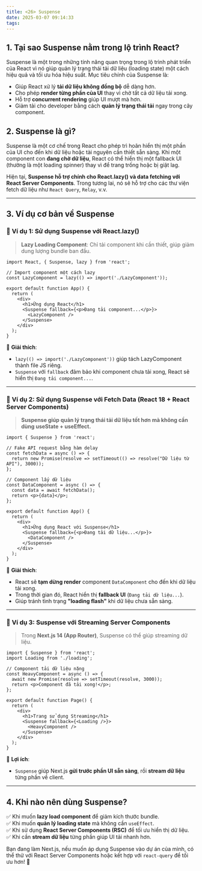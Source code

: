 ```yaml
---
title: <26> Suspense
date: 2025-03-07 09:14:33
tags:
---
```

## 1. **Tại sao Suspense nằm trong lộ trình React?**
Suspense là một trong những tính năng quan trọng trong lộ trình phát triển của React vì nó giúp quản lý trạng thái tải dữ liệu (loading state) một cách hiệu quả và tối ưu hóa hiệu suất. Mục tiêu chính của Suspense là:
- Giúp React xử lý **tải dữ liệu không đồng bộ** dễ dàng hơn.
- Cho phép **render từng phần của UI** thay vì chờ tất cả dữ liệu tải xong.
- Hỗ trợ **concurrent rendering** giúp UI mượt mà hơn.
- Giảm tải cho developer bằng cách **quản lý trạng thái tải** ngay trong cây component.

## 2. **Suspense là gì?**
Suspense là một cơ chế trong React cho phép trì hoãn hiển thị một phần của UI cho đến khi dữ liệu hoặc tài nguyên cần thiết sẵn sàng. Khi một component con **đang chờ dữ liệu**, React có thể hiển thị một fallback UI (thường là một loading spinner) thay vì để trang trống hoặc bị giật lag.

Hiện tại, **Suspense hỗ trợ chính cho React.lazy() và data fetching với React Server Components**. Trong tương lai, nó sẽ hỗ trợ cho các thư viện fetch dữ liệu như `React Query`, `Relay`, v.v.

---

## 3. **Ví dụ cơ bản về Suspense**
### 📌 **Ví dụ 1: Sử dụng Suspense với React.lazy()**
> **Lazy Loading Component**: Chỉ tải component khi cần thiết, giúp giảm dung lượng bundle ban đầu.

```tsx
import React, { Suspense, lazy } from 'react';

// Import component một cách lazy
const LazyComponent = lazy(() => import('./LazyComponent'));

export default function App() {
  return (
    <div>
      <h1>Ứng dụng React</h1>
      <Suspense fallback={<p>Đang tải component...</p>}>
        <LazyComponent />
      </Suspense>
    </div>
  );
}
```
📌 **Giải thích**:
- `lazy(() => import('./LazyComponent'))` giúp tách LazyComponent thành file JS riêng.
- `Suspense` với `fallback` đảm bảo khi component chưa tải xong, React sẽ hiển thị `Đang tải component...`.

---

### 📌 **Ví dụ 2: Sử dụng Suspense với Fetch Data (React 18 + React Server Components)**
> **Suspense giúp quản lý trạng thái tải dữ liệu tốt hơn mà không cần dùng useState + useEffect.**
```tsx
import { Suspense } from 'react';

// Fake API request bằng hàm delay
const fetchData = async () => {
  return new Promise(resolve => setTimeout(() => resolve("Dữ liệu từ API"), 3000));
};

// Component lấy dữ liệu
const DataComponent = async () => {
  const data = await fetchData();
  return <p>{data}</p>;
};

export default function App() {
  return (
    <div>
      <h1>Ứng dụng React với Suspense</h1>
      <Suspense fallback={<p>Đang tải dữ liệu...</p>}>
        <DataComponent />
      </Suspense>
    </div>
  );
}
```
📌 **Giải thích**:
- React sẽ **tạm dừng render** component `DataComponent` cho đến khi dữ liệu tải xong.
- Trong thời gian đó, React hiển thị **fallback UI** (`Đang tải dữ liệu...`).
- Giúp tránh tình trạng **"loading flash"** khi dữ liệu chưa sẵn sàng.

---

### 📌 **Ví dụ 3: Suspense với Streaming Server Components**
> Trong **Next.js 14 (App Router)**, Suspense có thể giúp streaming dữ liệu.
```tsx
import { Suspense } from 'react';
import Loading from './loading';

// Component tải dữ liệu nặng
const HeavyComponent = async () => {
  await new Promise(resolve => setTimeout(resolve, 3000));
  return <p>Component đã tải xong!</p>;
};

export default function Page() {
  return (
    <div>
      <h1>Trang sử dụng Streaming</h1>
      <Suspense fallback={<Loading />}>
        <HeavyComponent />
      </Suspense>
    </div>
  );
}
```
📌 **Lợi ích**:
- `Suspense` giúp Next.js **gửi trước phần UI sẵn sàng**, rồi **stream dữ liệu** từng phần về client.

---

## 4. **Khi nào nên dùng Suspense?**
✅ Khi muốn **lazy load component** để giảm kích thước bundle.  
✅ Khi muốn **quản lý loading state** mà không cần `useEffect`.  
✅ Khi sử dụng **React Server Components (RSC)** để tối ưu hiển thị dữ liệu.  
✅ Khi cần **stream dữ liệu** từng phần giúp UI tải nhanh hơn.

Bạn đang làm Next.js, nếu muốn áp dụng Suspense vào dự án của mình, có thể thử với React Server Components hoặc kết hợp với `react-query` để tối ưu hơn! 🚀